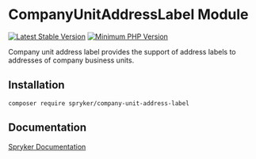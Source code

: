 # CompanyUnitAddressLabel Module
[![Latest Stable Version](https://poser.pugx.org/spryker/company-unit-address-label/v/stable.svg)](https://packagist.org/packages/spryker/company-unit-address-label)
[![Minimum PHP Version](https://img.shields.io/badge/php-%3E%3D%207.4-8892BF.svg)](https://php.net/)

Company unit address label provides the support of address labels to addresses of company business units.

## Installation

```
composer require spryker/company-unit-address-label
```

## Documentation

[Spryker Documentation](https://docs.spryker.com)

